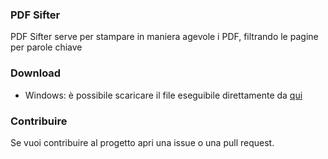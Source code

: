 ### PDF Sifter

PDF Sifter serve per stampare in maniera agevole i PDF, filtrando le pagine per parole chiave

### Download

- Windows: è possibile scaricare il file eseguibile direttamente da [qui](https://github.com/FrancescoZanti/PDF-Sifter/releases)

### Contribuire

Se vuoi contribuire al progetto apri una issue o una pull request.